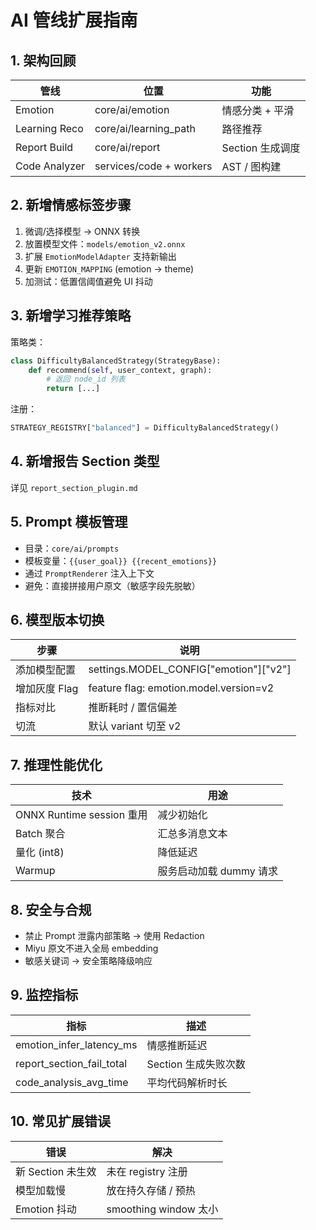 # AI 管线扩展指南

## 1. 架构回顾
| 管线 | 位置 | 功能 |
|------|------|------|
| Emotion | core/ai/emotion | 情感分类 + 平滑 |
| Learning Reco | core/ai/learning_path | 路径推荐 |
| Report Build | core/ai/report | Section 生成调度 |
| Code Analyzer | services/code + workers | AST / 图构建 |

## 2. 新增情感标签步骤
1. 微调/选择模型 → ONNX 转换
2. 放置模型文件：`models/emotion_v2.onnx`
3. 扩展 `EmotionModelAdapter` 支持新输出
4. 更新 `EMOTION_MAPPING` (emotion → theme)
5. 加测试：低置信阈值避免 UI 抖动

## 3. 新增学习推荐策略
策略类：
```python
class DifficultyBalancedStrategy(StrategyBase):
    def recommend(self, user_context, graph):
        # 返回 node_id 列表
        return [...]
```
注册：
```python
STRATEGY_REGISTRY["balanced"] = DifficultyBalancedStrategy()
```

## 4. 新增报告 Section 类型
详见 `report_section_plugin.md`

## 5. Prompt 模板管理
- 目录：`core/ai/prompts`
- 模板变量：`{{user_goal}} {{recent_emotions}}`
- 通过 `PromptRenderer` 注入上下文
- 避免：直接拼接用户原文（敏感字段先脱敏）

## 6. 模型版本切换
| 步骤 | 说明 |
|------|------|
| 添加模型配置 | settings.MODEL_CONFIG["emotion"]["v2"] |
| 增加灰度 Flag | feature flag: emotion.model.version=v2 |
| 指标对比 | 推断耗时 / 置信偏差 |
| 切流 | 默认 variant 切至 v2 |

## 7. 推理性能优化
| 技术 | 用途 |
|------|------|
| ONNX Runtime session 重用 | 减少初始化 |
| Batch 聚合 | 汇总多消息文本 |
| 量化 (int8) | 降低延迟 |
| Warmup | 服务启动加载 dummy 请求 |

## 8. 安全与合规
- 禁止 Prompt 泄露内部策略 → 使用 Redaction
- Miyu 原文不进入全局 embedding
- 敏感关键词 → 安全策略降级响应

## 9. 监控指标
| 指标 | 描述 |
|------|------|
| emotion_infer_latency_ms | 情感推断延迟 |
| report_section_fail_total | Section 生成失败次数 |
| code_analysis_avg_time | 平均代码解析时长 |

## 10. 常见扩展错误
| 错误 | 解决 |
|------|------|
| 新 Section 未生效 | 未在 registry 注册 |
| 模型加载慢 | 放在持久存储 / 预热 |
| Emotion 抖动 | smoothing window 太小 |

